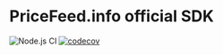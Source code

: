 PriceFeed.info official SDK
===========================

![Node.js CI](https://github.com/janom-inc/pricefeed-sdk/actions/workflows/node.js.yml/badge.svg)
[![codecov](https://codecov.io/gh/janom-inc/pricefeed-sdk/graph/badge.svg?token=YLLIFAI5XN)](https://codecov.io/gh/janom-inc/pricefeed-sdk)
